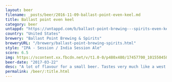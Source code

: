 ```yaml
---
layout: beer
filename: _posts/beer/2016-11-09-ballast-point-even-keel.md
title: Ballast point even keel
category: beer
untappd: "https://untappd.com/b/ballast-point-brewing---spirits-even-keel/6508"
country: "United States"
brewery: "Ballast Point Brewing & Spirits"
breweryURL: "/brewery/ballast-point-brewing-spirits.html"
style: "IPA - Session / India Session Ale"
score: 6.5
img: https://scontent.xx.fbcdn.net/v/t1.0-0/p480x480/17457700_10155045840283745_3973573560619807500_n.jpg?_nc_cat=101&_nc_ht=scontent.xx&oh=87400c4189f72d5331bd982fa1cf2614&oe=5C99406A
beer-date: "2017-03-22"
desc: "A lot of flavour for a small beer. Tastes very much like a west coast IPA. My main complaint is that while the bitterness and hops are there the mouthfeel is a bit watery so it doesn’t have the a nice smoothness. Worth a try but I wouldn’t be looking for another"
permalink: /beer/:title.html
---
```

